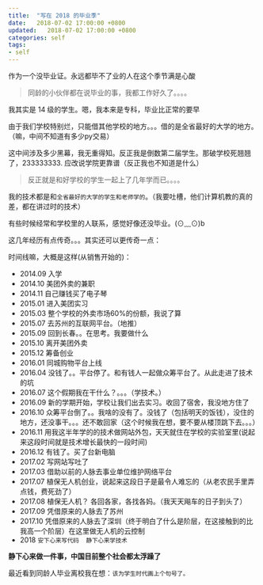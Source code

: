 ```yaml
---
title:  "写在 2018 的毕业季"
date:   2018-07-02 17:00:00 +0800
updated:   2018-07-02 17:00:00 +0800
categories: self
tags:
- self
---
```


作为一个没毕业证。永远都毕不了业的人在这个季节满是心酸

> 同龄的小伙伴都在说毕业的事，我都工作好久了。。。。

我其实是 14 级的学生。嗯，我本来是专科，毕业比正常的要早

由于我们学校特别烂，只能借其他学校的地方。。。借的是全省最好的大学的地方。（嘛，中间不知道有多少py交易）

这中间涉及多少黑幕，我无重得知。反正我是倒数第二届学生。那破学校死翘翘了，233333333. 应改说学院更靠谱（反正我也不知道是什么）

> 反正就是和好学校的学生一起上了几年学而已。。。。

我的技术都是和`全省最好的大学的学生和老师学的`。（我要吐槽，他们计算机教的真的差，都在讲过时的技术）

有些时候经常和学校里的人联系，感觉好像还没毕业。(⊙﹏⊙)b

这几年经历有点传奇。。。其实还可以更传奇一点：

时间线嘛，大概是这样(从销售开始的)：

* 2014.09 入学
* 2014.10 美团外卖的兼职
* 2014.11 自己赚钱买了电子琴
* 2015.01 进入美团实习
* 2015.03 整个学校的外卖市场60%的份额，我说了算
* 2015.07 去苏州的互联网平台。（地推）
* 2015.09 回到长春。。在思考。我要做什么
* 2015.10 离开美团外卖
* 2015.12 筹备创业
* 2016.01 同城购物平台上线
* 2016.04 没钱了。。平台停了。和有钱人一起做众筹平台了。从此走进了技术的坑
* 2016.07 这个假期我在干什么？。。。（学技术。）
* 2016.09 新的学期开始，学校让我们出去实习。收回了宿舍，我没地方住了
* 2016.10 众筹平台倒了。。我啥的没有了。没钱了（包括明天的饭钱），没住的地方，还没事干。。。还不敢回家（这个时候我在想，要不要从楼顶跳下去。。。）
* 2016.11 用我这半年学的的技术做网站外包，天天就住在学校的实验室里(说起来这段时间就是技术增长最快的一段时间)
* 2016.12 有钱了。买了台新电脑
* 2017.02 写网站写吐了
* 2017.03 借助以前的人脉去事业单位维护网络平台
* 2017.07 植保无人机创业，说起来这段日子是最令人难忘的（从老农民手里弄点钱，费死劲了）
* 2017.08 植保无人机？ 各回各家，各找各妈。（我天天飚车的日子到头了）
* 2017.09 凭借原来的人脉去了苏州
* 2017.10 凭借原来的人脉去了深圳（终于明白了什么是阶层，在这接触到的比我高一个阶层）在这里做无人机的云控制
* 2018 `安下心来写代码  静下心来学技术`

**静下心来做一件事，中国目前整个社会都太浮躁了**

最近看到同龄人毕业离校我在想：`该为学生时代画上个句号了。`

